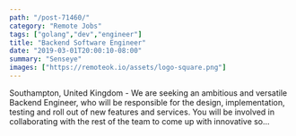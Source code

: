 ```yaml
---
path: "/post-71460/"
category: "Remote Jobs"
tags: ["golang","dev","engineer"]
title: "Backend Software Engineer"
date: "2019-03-01T20:00:10-08:00"
summary: "Senseye"
images: ["https://remoteok.io/assets/logo-square.png"]
---
```


Southampton, United Kingdom - We are seeking an ambitious and versatile Backend Engineer, who will be responsible for the design, implementation, testing and roll out of new features and services. You will be involved in collaborating with the rest of the team to come up with innovative so...

